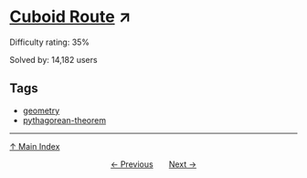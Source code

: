 # [Cuboid Route](https://projecteuler.net/problem=86) ↗️

Difficulty rating: 35%

Solved by: 14,182 users
## Tags

- [geometry](../tags/geometry.md)
- [pythagorean-theorem](../tags/pythagorean-theorem.md)



---

[↑ Main Index](../README.md)


<div align=center><a href='85.md'>← Previous</a> &nbsp;&nbsp; &nbsp;&nbsp;  <a href='87.md'>Next →</a></div>
